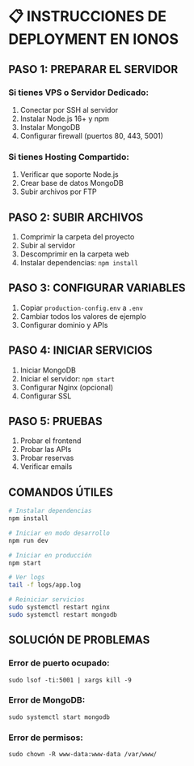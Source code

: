 # 📋 INSTRUCCIONES DE DEPLOYMENT EN IONOS

## PASO 1: PREPARAR EL SERVIDOR

### Si tienes VPS o Servidor Dedicado:
1. Conectar por SSH al servidor
2. Instalar Node.js 16+ y npm
3. Instalar MongoDB
4. Configurar firewall (puertos 80, 443, 5001)

### Si tienes Hosting Compartido:
1. Verificar que soporte Node.js
2. Crear base de datos MongoDB
3. Subir archivos por FTP

## PASO 2: SUBIR ARCHIVOS

1. Comprimir la carpeta del proyecto
2. Subir al servidor
3. Descomprimir en la carpeta web
4. Instalar dependencias: `npm install`

## PASO 3: CONFIGURAR VARIABLES

1. Copiar `production-config.env` a `.env`
2. Cambiar todos los valores de ejemplo
3. Configurar dominio y APIs

## PASO 4: INICIAR SERVICIOS

1. Iniciar MongoDB
2. Iniciar el servidor: `npm start`
3. Configurar Nginx (opcional)
4. Configurar SSL

## PASO 5: PRUEBAS

1. Probar el frontend
2. Probar las APIs
3. Probar reservas
4. Verificar emails

## COMANDOS ÚTILES

```bash
# Instalar dependencias
npm install

# Iniciar en modo desarrollo
npm run dev

# Iniciar en producción
npm start

# Ver logs
tail -f logs/app.log

# Reiniciar servicios
sudo systemctl restart nginx
sudo systemctl restart mongodb
```

## SOLUCIÓN DE PROBLEMAS

### Error de puerto ocupado:
`sudo lsof -ti:5001 | xargs kill -9`

### Error de MongoDB:
`sudo systemctl start mongodb`

### Error de permisos:
`sudo chown -R www-data:www-data /var/www/`

